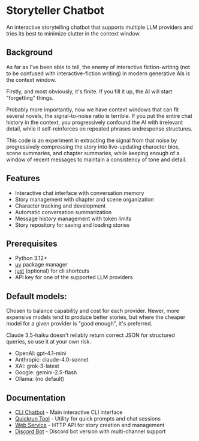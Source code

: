 # Storyteller Chatbot

An interactive storytelling chatbot that supports multiple LLM providers and tries its best to minimize clutter 
in the context window.

## Background

As far as I've been able to tell, the enemy of interactive fiction-writing (not to be confused with 
interactive-fiction writing) in modern generative AIs is the context window.

Firstly, and most obviously, it's finite. If you fill it up, the AI will start "forgetting" things.

Probably more importantly, now we have context windows that can fit several novels, the signal-to-noise 
ratio is terrible. If you put the entire chat history in the context, you progressively confound the AI 
with irrelevant detail, while it self-reinforces on repeated phrases andresponse structures.

This code is an experiment in extracting the signal from that noise by progressively compressing the story into
live-updating character bios, scene summaries, and chapter summaries, while keeping enough of a window of recent
messages to maintain a consistency of tone and detail.

## Features

- Interactive chat interface with conversation memory
- Story management with chapter and scene organization
- Character tracking and development
- Automatic conversation summarization
- Message history management with token limits
- Story repository for saving and loading stories

## Prerequisites

- Python 3.12+
- [uv](https://github.com/astral-sh/uv) package manager
- [just](https://github.com/casey/just) (optional) for cli shortcuts
- API key for one of the supported LLM providers

## Default models:

Chosen to balance capability and cost for each provider. Newer, more expensive
models tend to produce better stories, but where the cheaper model for a given
provider is "good enough", it's preferred.

Claude 3.5-haiku doesn't reliably return correct JSON for structured queries, so
use it at your own risk.

- OpenAI: gpt-4.1-mini
- Anthropic: claude-4.0-sonnet
- XAI: grok-3-latest
- Google: gemini-2.5-flash
- Ollama: (no default)

## Documentation

- [CLI Chatbot](docs/chatbot.md) - Main interactive CLI interface
- [Quickrun Tool](docs/quickrun.md) - Utility for quick prompts and chat sessions
- [Web Service](docs/webservice.md) - HTTP API for story creation and management
- [Discord Bot](docs/discordbot.md) - Discord bot version with multi-channel support

